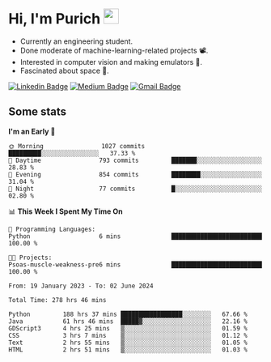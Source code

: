 <h1 align="left">Hi, I'm Purich
<img src="https://media.giphy.com/media/hvRJCLFzcasrR4ia7z/giphy.gif" width="30px"/></h1>

* Currently an engineering student.
* Done moderate of machine-learning-related projects :film_projector:.
* Interested in computer vision and making emulators :space_invader:.
* Fascinated about space :milky_way:.

[![Linkedin Badge](https://img.shields.io/badge/-Purich-blue?style=flat-square&logo=Linkedin&logoColor=white&link=https://www.linkedin.com/in/purich-siritip-16b3b3255/)](https://www.linkedin.com/in/purich-siritip-16b3b3255) [![Medium Badge](https://img.shields.io/badge/-@purich-gray?style=flat-square&labelColor=000000&logo=Medium&link=https://medium.com/@phuritsiritip)](https://medium.com/@phuritsiritip)
[![Gmail Badge](https://img.shields.io/badge/-mark.phurit@gmail.com-c14438?style=flat-square&logo=Gmail&logoColor=white&link=mailto:mark.phurit@gmail.com)](mailto:mark.phurit@gmail.com)

## Some stats

  
  <!--START_SECTION:waka-->
**I'm an Early 🐤** 

```text
🌞 Morning                1027 commits        █████████░░░░░░░░░░░░░░░░   37.33 % 
🌆 Daytime                793 commits         ███████░░░░░░░░░░░░░░░░░░   28.83 % 
🌃 Evening                854 commits         ████████░░░░░░░░░░░░░░░░░   31.04 % 
🌙 Night                  77 commits          █░░░░░░░░░░░░░░░░░░░░░░░░   02.80 % 
```


📊 **This Week I Spent My Time On** 

```text
💬 Programming Languages: 
Python                   6 mins              █████████████████████████   100.00 % 

🐱‍💻 Projects: 
Psoas-muscle-weakness-pre6 mins              █████████████████████████   100.00 % 
```


<!--END_SECTION:waka-->

  <!--START_SECTION:waka-simple-->

```text
From: 19 January 2023 - To: 02 June 2024

Total Time: 278 hrs 46 mins

Python         188 hrs 37 mins █████████████████░░░░░░░░   67.66 %
Java           61 hrs 46 mins  █████▓░░░░░░░░░░░░░░░░░░░   22.16 %
GDScript3      4 hrs 25 mins   ▒░░░░░░░░░░░░░░░░░░░░░░░░   01.59 %
CSS            3 hrs 7 mins    ▒░░░░░░░░░░░░░░░░░░░░░░░░   01.12 %
Text           2 hrs 55 mins   ▒░░░░░░░░░░░░░░░░░░░░░░░░   01.05 %
HTML           2 hrs 51 mins   ▒░░░░░░░░░░░░░░░░░░░░░░░░   01.03 %
```

<!--END_SECTION:waka-simple-->

  <!--![Anurag's GitHub stats](https://github-readme-stats.vercel.app/api?username=vikimark&show_icons=true&theme=gruvbox_light)-->
  
<!--
**vikimark/vikimark** is a ✨ _special_ ✨ repository because its `README.md` (this file) appears on your GitHub profile.

Here are some ideas to get you started:

- 🔭 I’m currently working on ...
- 🌱 I’m currently learning ...
- 👯 I’m looking to collaborate on ...
- 🤔 I’m looking for help with ...
- 💬 Ask me about ...
- 📫 How to reach me: ...
- 😄 Pronouns: ...
- ⚡ Fun fact: ...
-->
